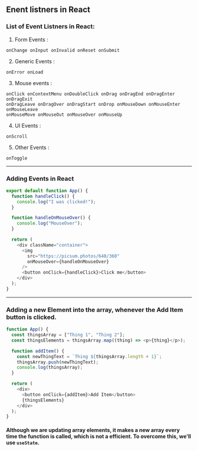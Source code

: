 ## Enent listners in React

### List of Event Listners in React:

1. Form Events :

```
onChange onInput onInvalid onReset onSubmit
```

2. Generic Events :

```
onError onLoad
```

3. Mouse events :

```
onClick onContextMenu onDoubleClick onDrag onDragEnd onDragEnter onDragExit
onDragLeave onDragOver onDragStart onDrop onMouseDown onMouseEnter onMouseLeave
onMouseMove onMouseOut onMouseOver onMouseUp
```

4. UI Events :

```
onScroll
```

5. Other Events :

```
onToggle
```

---

### Adding Events in React

```js
export default function App() {
  function handleClick() {
    console.log("I was clicked!");
  }

  function handleOnMouseOver() {
    console.log("MouseOver");
  }

  return (
    <div className="container">
      <img
        src="https://picsum.photos/640/360"
        onMouseOver={handleOnMouseOver}
      />
      <button onClick={handleClick}>Click me</button>
    </div>
  );
}
```

---

### Adding a new Element into the array, whenever the Add Item button is clicked.

```js
function App() {
  const thingsArray = ["Thing 1", "Thing 2"];
  const thingsElements = thingsArray.map((thing) => <p>{thing}</p>);

  function addItem() {
    const newThingText = `Thing ${thingsArray.length + 1}`;
    thingsArray.push(newThingText);
    console.log(thingsArray);
  }

  return (
    <div>
      <button onClick={addItem}>Add Item</button>
      {thingsElements}
    </div>
  );
}
```

#### Although we are updating array elements, it makes a new array every time the function is called, which is not a efficient. To overcome this, we'll use `useState`.

